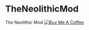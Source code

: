 # TheNeolithicMod
The Neolithic Mod
<a href="https://www.buymeacoffee.com/LT6jNpWMI" target="_blank"><img src="https://bmc-cdn.nyc3.digitaloceanspaces.com/BMC-button-images/custom_images/orange_img.png" alt="Buy Me A Coffee" style="height: auto !important;width: auto !important;" ></a>
